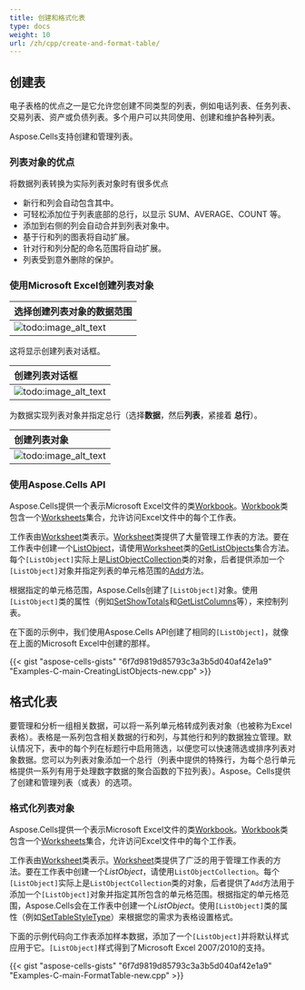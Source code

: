 ```yaml
---
title: 创建和格式化表
type: docs
weight: 10
url: /zh/cpp/create-and-format-table/
---
```


## **创建表**
电子表格的优点之一是它允许您创建不同类型的列表，例如电话列表、任务列表、交易列表、资产或负债列表。多个用户可以共同使用、创建和维护各种列表。

Aspose.Cells支持创建和管理列表。
### **列表对象的优点**
将数据列表转换为实际列表对象时有很多优点

- 新行和列会自动包含其中。
- 可轻松添加位于列表底部的总行，以显示 SUM、AVERAGE、COUNT 等。
- 添加到右侧的列会自动合并到列表对象中。
- 基于行和列的图表将自动扩展。
- 针对行和列分配的命名范围将自动扩展。
- 列表受到意外删除的保护。
### **使用Microsoft Excel创建列表对象**

|**选择创建列表对象的数据范围**|
| :- |
|![todo:image_alt_text](jHcNq4o.png)|
这将显示创建列表对话框。

|**创建列表对话框**|
| :- |
|![todo:image_alt_text](kJmukRF.png)|
为数据实现列表对象并指定总行（选择**数据**，然后**列表**，紧接着 **总行**）。

|**创建列表对象**|
| :- |
|![todo:image_alt_text](ECSGVdR.png)|
### **使用Aspose.Cells API**
Aspose.Cells提供一个表示Microsoft Excel文件的类[Workbook](https://reference.aspose.com/cells/cpp/aspose.cells/workbook/)。[Workbook](https://reference.aspose.com/cells/cpp/aspose.cells/workbook/)类包含一个[Worksheets](https://reference.aspose.com/cells/cpp/aspose.cells/worksheetcollection/)集合，允许访问Excel文件中的每个工作表。

工作表由[Worksheet](https://reference.aspose.com/cells/cpp/aspose.cells/worksheet/)类表示。[Worksheet](https://reference.aspose.com/cells/cpp/aspose.cells/worksheet/)类提供了大量管理工作表的方法。要在工作表中创建一个[ListObject](https://reference.aspose.com/cells/cpp/aspose.cells.tables/listobject/)，请使用[Worksheet](https://reference.aspose.com/cells/cpp/aspose.cells/worksheet/)类的[GetListObjects](https://reference.aspose.com/cells/cpp/aspose.cells/worksheet/getlistobjects/)集合方法。每个`[ListObject]`实际上是[ListObjectCollection](https://reference.aspose.com/cells/cpp/aspose.cells.tables/listobjectcollection/)类的对象，后者提供添加一个`[ListObject]`对象并指定列表的单元格范围的[Add](https://reference.aspose.com/cells/cpp/aspose.cells.tables/listobjectcollection/add/)方法。

根据指定的单元格范围，Aspose.Cells创建了`[ListObject]`对象。使用`[ListObject]`类的属性（例如[SetShowTotals](https://reference.aspose.com/cells/cpp/aspose.cells.tables/listobject/setshowtotals/)和[GetListColumns](https://reference.aspose.com/cells/cpp/aspose.cells.tables/listobject/getlistcolumns/)等），来控制列表。

在下面的示例中，我们使用Aspose.Cells API创建了相同的`[ListObject]`，就像在上面的Microsoft Excel中创建的那样。



{{< gist "aspose-cells-gists" "6f7d9819d85793c3a3b5d040af42e1a9" "Examples-C-main-CreatingListObjects-new.cpp" >}}
## **格式化表**
要管理和分析一组相关数据，可以将一系列单元格转成列表对象（也被称为Excel表格）。表格是一系列包含相关数据的行和列，与其他行和列的数据独立管理。默认情况下，表中的每个列在标题行中启用筛选，以便您可以快速筛选或排序列表对象数据。您可以为列表对象添加一个总行（列表中提供的特殊行，为每个总行单元格提供一系列有用于处理数字数据的聚合函数的下拉列表）。Aspose。Cells提供了创建和管理列表（或表）的选项。
### **格式化列表对象**
Aspose.Cells提供一个表示Microsoft Excel文件的类[Workbook](https://reference.aspose.com/cells/cpp/aspose.cells/workbook/)。[Workbook](https://reference.aspose.com/cells/cpp/aspose.cells/workbook/)类包含一个[Worksheets](https://reference.aspose.com/cells/cpp/aspose.cells/worksheetcollection/)集合，允许访问Excel文件中的每个工作表。

工作表由[Worksheet](https://reference.aspose.com/cells/cpp/aspose.cells/worksheet/)类表示。[Worksheet](https://reference.aspose.com/cells/cpp/aspose.cells/worksheet/)类提供了广泛的用于管理工作表的方法。要在工作表中创建一个*ListObject*，请使用`ListObjectCollection`。每个`[ListObject]`实际上是`ListObjectCollection`类的对象，后者提供了`Add`方法用于添加一个`[ListObject]`对象并指定其所包含的单元格范围。根据指定的单元格范围，Aspose.Cells会在工作表中创建一个*ListObject*。使用`[ListObject]`类的属性（例如[SetTableStyleType](https://reference.aspose.com/cells/cpp/aspose.cells.tables/listobject/settablestyletype/)）来根据您的需求为表格设置格式。

下面的示例代码向工作表添加样本数据，添加了一个`[ListObject]`并将默认样式应用于它。`[ListObject]`样式得到了Microsoft Excel 2007/2010的支持。



{{< gist "aspose-cells-gists" "6f7d9819d85793c3a3b5d040af42e1a9" "Examples-C-main-FormatTable-new.cpp" >}}
